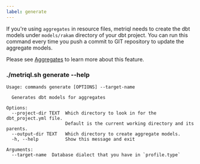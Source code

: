 ```yaml
---
label: generate
---
```


If you're using `aggregates` in resource files, metriql needs to create the dbt models under `models/rakam` directory of your dbt project. You can run this command every time you push a commit to GIT repository to update the aggregate models.

Please see [Aggregates](/introduction/aggregates) to learn more about this feature.

### ./metriql.sh generate --help
```shell
Usage: commands generate [OPTIONS] --target-name

  Generates dbt models for aggregates

Options:
  --project-dir TEXT  Which directory to look in for the dbt_project.yml file.
                      Default is the current working directory and its parents.
  --output-dir TEXT   Which directory to create aggregate models.
  -h, --help          Show this message and exit

Arguments:
  --target-name  Database dialect that you have in `profile.type`
```